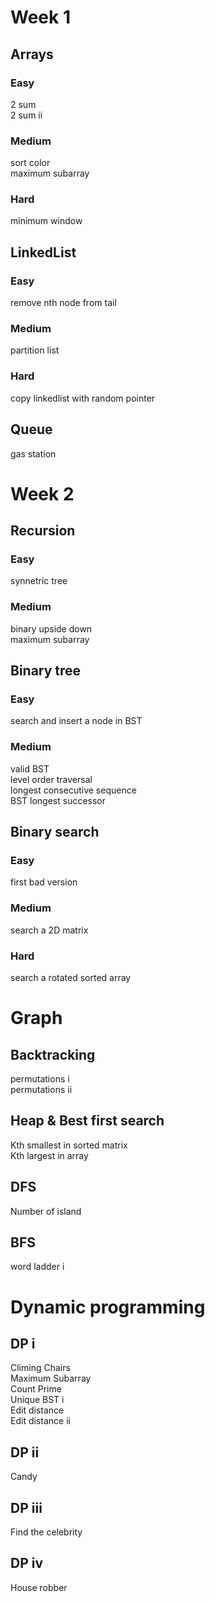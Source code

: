 # Week 1
## Arrays
### Easy  
2 sum  
2 sum ii  
### Medium  
sort color  
maximum subarray  
### Hard
minimum window  
## LinkedList
### Easy  
remove nth node from tail
### Medium  
partition list  
### Hard
copy linkedlist with random pointer  
## Queue
gas station  

# Week 2
## Recursion
### Easy  
synnetric tree   
### Medium  
binary upside down  
maximum subarray  
## Binary tree
### Easy  
search and insert a node in BST  
### Medium  
valid BST  
level order traversal  
longest consecutive sequence  
BST longest successor  
## Binary search
### Easy  
first bad version  
### Medium  
search a 2D matrix  
### Hard
search a rotated sorted array  
# Graph
## Backtracking
permutations i  
permutations ii  
## Heap & Best first search
Kth smallest in sorted matrix  
Kth largest in array  
## DFS
Number of island  
## BFS
word ladder i
# Dynamic programming
## DP i
Climing Chairs  
Maximum Subarray  
Count Prime  
Unique BST i  
Edit distance  
Edit distance ii  
## DP ii
Candy  
## DP iii  
Find the celebrity  
## DP iv
House robber  

